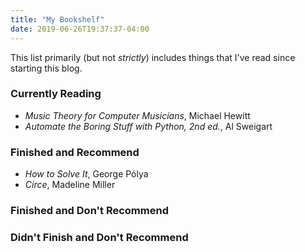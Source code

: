 ```yaml
---
title: "My Bookshelf"
date: 2019-06-26T19:37:37-04:00
---
```


This list primarily (but not _strictly_) includes things that I've read since 
starting this blog.

### Currently Reading 

- _Music Theory for Computer Musicians_, Michael Hewitt
- _Automate the Boring Stuff with Python, 2nd ed._, Al Sweigart

### Finished and Recommend

- _How to Solve It_, George Pólya
- _Circe_, Madeline Miller

### Finished and Don't Recommend

### Didn't Finish and Don't Recommend

